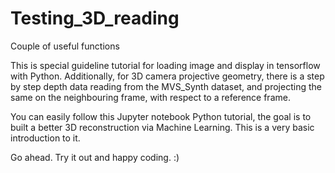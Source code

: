 # Testing_3D_reading
Couple of useful functions


This is special guideline tutorial for loading image and display in tensorflow with Python.
Additionally, for 3D camera projective geometry, there is a step by step depth data reading from the 
MVS_Synth dataset, and projecting the same on the neighbouring frame, with respect to a reference frame. 

You can easily follow this Jupyter notebook Python tutorial, the goal is to built a better 3D reconstruction via 
Machine Learning. This is a very basic introduction to it.

Go ahead. Try it out and happy coding. :)
